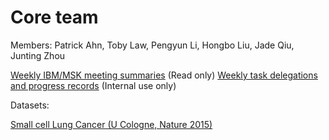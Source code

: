 # Core team 

Members: Patrick Ahn, Toby Law, Pengyun Li, Hongbo Liu, Jade Qiu, Junting Zhou

[Weekly IBM/MSK meeting summaries](https://docs.google.com/document/d/1yqt9ctjebtgPPWHaOzsnXvjmzg2YYufjNSxiaIf67oM/edit?usp=sharing) (Read only)
[Weekly task delegations and progress records](https://docs.google.com/document/d/14SA3zcrMoczjlTApeuPPRGHo_wTEZ__1L0W41wIBPtQ/edit?usp=sharing) (Internal use only) 

Datasets:

[Small cell Lung Cancer (U Cologne, Nature 2015)](https://www.cbioportal.org/study/summary?id=sclc_ucologne_2015)